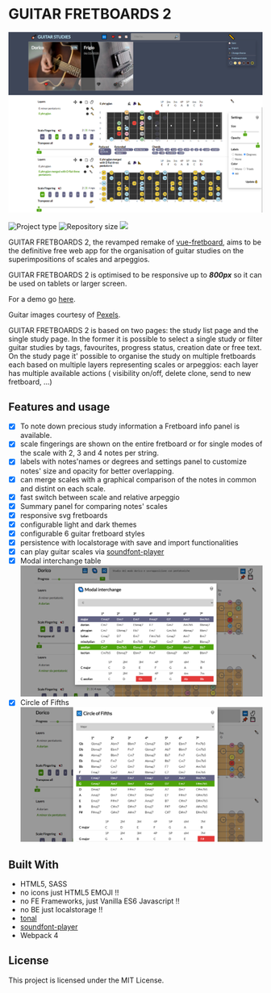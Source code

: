 # GUITAR FRETBOARDS 2

![tastiera](./docs/app2.PNG)
![tastiera](./docs/app.PNG)


![](https://img.shields.io/badge/type-JS_Library-brightgreen.svg "Project type")
![](https://img.shields.io/github/repo-size/LorenzoCorbella74/guitar-fretboards "Repository size")
![](https://img.shields.io/github/package-json/v/LorenzoCorbella74/guitar-fretboards)

GUITAR FRETBOARDS 2,  the revamped remake of  [vue-fretboard](https://github.com/LorenzoCorbella74/vue-fretboard), aims to be the definitive free web app for the organisation of guitar studies on the superimpositions of scales and arpeggios.

GUITAR FRETBOARDS 2 is optimised to be responsive up to ***800px*** so it can be used on tablets or larger screen.

For a demo go [here](https://laughing-mccarthy-3ab279.netlify.app/). 

Guitar images courtesy of [Pexels](https://www.pexels.com).  


GUITAR FRETBOARDS 2 is based on two pages: the study list page and the single study page. In the former it is possible to select a single study or filter guitar studies by tags, favourites, progress status, creation date or free text. On the study page it' possible to organise the study on multiple fretboards each based on multiple layers representing scales or arpeggios: each layer has multiple available actions ( visibility on/off, delete clone, send to new fretboard, ...)
<!-- ![tastiera](./docs/app6.PNG). -->
## Features and usage
- [x] To note down precious study information a Fretboard info panel is available.
- [x] scale fingerings are shown on the entire fretboard or for single modes of the scale with 2, 3 and 4 notes per string.
- [x] labels with notes'names or degrees and settings panel to customize notes' size and opacity for better overlapping.
- [x] can merge scales with a graphical comparison of the notes in common and distint on each scale. 
- [x] fast switch between scale and relative arpeggio
- [x] Summary panel for comparing notes' scales  
- [x] responsive svg fretboards
- [x] configurable light and dark themes
- [x] configurable 6 guitar fretboard styles
- [x] persistence with localstorage with save and import functionalities
- [x] can play guitar scales via [soundfont-player](https://github.com/danigb/soundfont-player)
- [x] Modal interchange table
![tastiera](./docs/app3.PNG)
- [x] Circle of Fifths
![tastiera](./docs/app4.PNG)

## Built With
- HTML5, SASS
- no icons just HTML5 EMOJI !!
- no FE Frameworks, just Vanilla ES6 Javascript !!
- no BE just localstorage !!
- [tonal](https://github.com/danigb/tonal)
- [soundfont-player](https://github.com/danigb/soundfont-player)
- Webpack 4

## License
This project is licensed under the MIT License.
